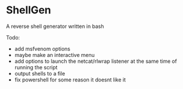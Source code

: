 # ShellGen
A reverse shell generator written in bash

Todo:

- add msfvenom options
- maybe make an interactive menu
- add options to launch the netcat/rlwrap listener at the same time of running the script
- output shells to a file
- fix powershell for some reason it doesnt like it
